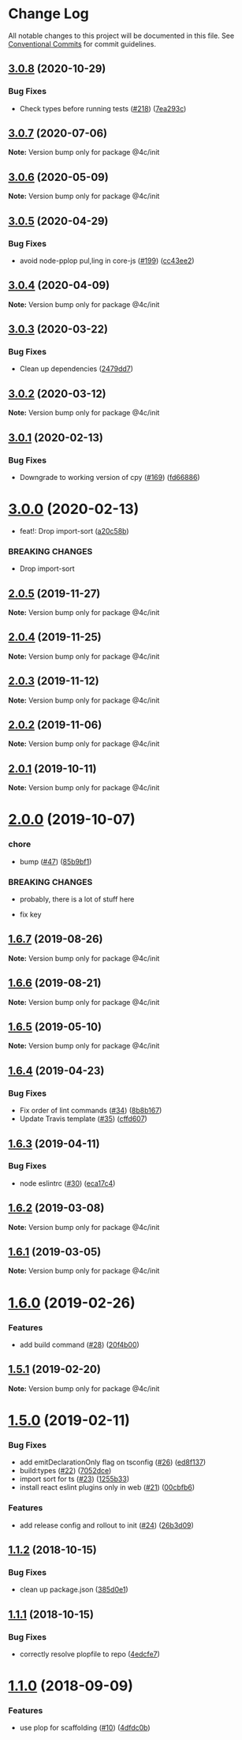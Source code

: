 # Change Log

All notable changes to this project will be documented in this file.
See [Conventional Commits](https://conventionalcommits.org) for commit guidelines.

## [3.0.8](https://github.com/4Catalyzer/cli/compare/@4c/init@3.0.7...@4c/init@3.0.8) (2020-10-29)


### Bug Fixes

* Check types before running tests ([#218](https://github.com/4Catalyzer/cli/issues/218)) ([7ea293c](https://github.com/4Catalyzer/cli/commit/7ea293cac0e118279119f315c3e527dc08250c0a))





## [3.0.7](https://github.com/4Catalyzer/cli/compare/@4c/init@3.0.6...@4c/init@3.0.7) (2020-07-06)

**Note:** Version bump only for package @4c/init





## [3.0.6](https://github.com/4Catalyzer/cli/compare/@4c/init@3.0.5...@4c/init@3.0.6) (2020-05-09)

**Note:** Version bump only for package @4c/init





## [3.0.5](https://github.com/4Catalyzer/cli/compare/@4c/init@3.0.4...@4c/init@3.0.5) (2020-04-29)


### Bug Fixes

* avoid node-pplop pul,ling in core-js ([#199](https://github.com/4Catalyzer/cli/issues/199)) ([cc43ee2](https://github.com/4Catalyzer/cli/commit/cc43ee28d790b99ea3f435df9cf515e0d930b789))





## [3.0.4](https://github.com/4Catalyzer/cli/compare/@4c/init@3.0.3...@4c/init@3.0.4) (2020-04-09)

**Note:** Version bump only for package @4c/init





## [3.0.3](https://github.com/4Catalyzer/cli/compare/@4c/init@3.0.2...@4c/init@3.0.3) (2020-03-22)


### Bug Fixes

* Clean up dependencies ([2479dd7](https://github.com/4Catalyzer/cli/commit/2479dd743fbff67cbdb6a79f70dd3bdd00518003))





## [3.0.2](https://github.com/4Catalyzer/cli/compare/@4c/init@3.0.1...@4c/init@3.0.2) (2020-03-12)

**Note:** Version bump only for package @4c/init





## [3.0.1](https://github.com/4Catalyzer/cli/compare/@4c/init@3.0.0...@4c/init@3.0.1) (2020-02-13)


### Bug Fixes

* Downgrade to working version of cpy ([#169](https://github.com/4Catalyzer/cli/issues/169)) ([fd66886](https://github.com/4Catalyzer/cli/commit/fd66886e3eb5fb8fbbd84513a7d6c73694cb05a8))





# [3.0.0](https://github.com/4Catalyzer/cli/compare/@4c/init@2.0.5...@4c/init@3.0.0) (2020-02-13)


* feat!: Drop import-sort ([a20c58b](https://github.com/4Catalyzer/cli/commit/a20c58bd929ef911737eab407357c5954c68c503))


### BREAKING CHANGES

* Drop import-sort





## [2.0.5](https://github.com/4Catalyzer/cli/compare/@4c/init@2.0.4...@4c/init@2.0.5) (2019-11-27)

**Note:** Version bump only for package @4c/init





## [2.0.4](https://github.com/4Catalyzer/cli/compare/@4c/init@2.0.3...@4c/init@2.0.4) (2019-11-25)

**Note:** Version bump only for package @4c/init





## [2.0.3](https://github.com/4Catalyzer/cli/compare/@4c/init@2.0.2...@4c/init@2.0.3) (2019-11-12)

**Note:** Version bump only for package @4c/init





## [2.0.2](https://github.com/4Catalyzer/cli/compare/@4c/init@2.0.1...@4c/init@2.0.2) (2019-11-06)

**Note:** Version bump only for package @4c/init





## [2.0.1](https://github.com/4Catalyzer/cli/compare/@4c/init@2.0.0...@4c/init@2.0.1) (2019-10-11)

**Note:** Version bump only for package @4c/init





# [2.0.0](https://github.com/4Catalyzer/cli/compare/@4c/init@1.6.7...@4c/init@2.0.0) (2019-10-07)


### chore

* bump ([#47](https://github.com/4Catalyzer/cli/issues/47)) ([85b9bf1](https://github.com/4Catalyzer/cli/commit/85b9bf1))


### BREAKING CHANGES

* probably, there is a lot of stuff here

* fix key





## [1.6.7](https://github.com/4Catalyzer/cli/compare/@4c/init@1.6.6...@4c/init@1.6.7) (2019-08-26)

**Note:** Version bump only for package @4c/init





## [1.6.6](https://github.com/4Catalyzer/cli/compare/@4c/init@1.6.5...@4c/init@1.6.6) (2019-08-21)

**Note:** Version bump only for package @4c/init





## [1.6.5](https://github.com/4Catalyzer/cli/compare/@4c/init@1.6.4...@4c/init@1.6.5) (2019-05-10)

**Note:** Version bump only for package @4c/init





## [1.6.4](https://github.com/4Catalyzer/cli/compare/@4c/init@1.6.3...@4c/init@1.6.4) (2019-04-23)


### Bug Fixes

* Fix order of lint commands ([#34](https://github.com/4Catalyzer/cli/issues/34)) ([8b8b167](https://github.com/4Catalyzer/cli/commit/8b8b167))
* Update Travis template ([#35](https://github.com/4Catalyzer/cli/issues/35)) ([cffd607](https://github.com/4Catalyzer/cli/commit/cffd607))





## [1.6.3](https://github.com/4Catalyzer/cli/compare/@4c/init@1.6.2...@4c/init@1.6.3) (2019-04-11)


### Bug Fixes

* node eslintrc ([#30](https://github.com/4Catalyzer/cli/issues/30)) ([eca17c4](https://github.com/4Catalyzer/cli/commit/eca17c4))





## [1.6.2](https://github.com/4Catalyzer/cli/compare/@4c/init@1.6.1...@4c/init@1.6.2) (2019-03-08)

**Note:** Version bump only for package @4c/init





## [1.6.1](https://github.com/4Catalyzer/cli/compare/@4c/init@1.6.0...@4c/init@1.6.1) (2019-03-05)

**Note:** Version bump only for package @4c/init





# [1.6.0](https://github.com/4Catalyzer/cli/compare/@4c/init@1.5.1...@4c/init@1.6.0) (2019-02-26)


### Features

* add build command ([#28](https://github.com/4Catalyzer/cli/issues/28)) ([20f4b00](https://github.com/4Catalyzer/cli/commit/20f4b00))





## [1.5.1](https://github.com/4Catalyzer/cli/compare/@4c/init@1.5.0...@4c/init@1.5.1) (2019-02-20)

**Note:** Version bump only for package @4c/init

<a name="1.5.0"></a>

# [1.5.0](https://github.com/4Catalyzer/cli/compare/@4c/init@1.4.0...@4c/init@1.5.0) (2019-02-11)

### Bug Fixes

- add emitDeclarationOnly flag on tsconfig ([#26](https://github.com/4Catalyzer/cli/issues/26)) ([ed8f137](https://github.com/4Catalyzer/cli/commit/ed8f137))
- build:types ([#22](https://github.com/4Catalyzer/cli/issues/22)) ([7052dce](https://github.com/4Catalyzer/cli/commit/7052dce))
- import sort for ts ([#23](https://github.com/4Catalyzer/cli/issues/23)) ([1255b33](https://github.com/4Catalyzer/cli/commit/1255b33))
- install react eslint plugins only in web ([#21](https://github.com/4Catalyzer/cli/issues/21)) ([00cbfb6](https://github.com/4Catalyzer/cli/commit/00cbfb6))

### Features

- add release config and rollout to init ([#24](https://github.com/4Catalyzer/cli/issues/24)) ([26b3d09](https://github.com/4Catalyzer/cli/commit/26b3d09))

<a name="1.1.2"></a>

## [1.1.2](https://github.com/4Catalyzer/cli/compare/@4c/init@1.1.1...@4c/init@1.1.2) (2018-10-15)

### Bug Fixes

- clean up package.json ([385d0e1](https://github.com/4Catalyzer/cli/commit/385d0e1))

<a name="1.1.1"></a>

## [1.1.1](https://github.com/4Catalyzer/cli/compare/@4c/init@1.1.0...@4c/init@1.1.1) (2018-10-15)

### Bug Fixes

- correctly resolve plopfile to repo ([4edcfe7](https://github.com/4Catalyzer/cli/commit/4edcfe7))

<a name="1.1.0"></a>

# [1.1.0](https://github.com/4Catalyzer/cli/compare/@4c/init@1.0.0...@4c/init@1.1.0) (2018-09-09)

### Features

- use plop for scaffolding ([#10](https://github.com/4Catalyzer/cli/issues/10)) ([4dfdc0b](https://github.com/4Catalyzer/cli/commit/4dfdc0b))
